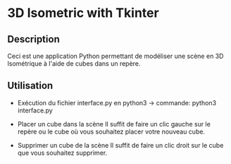 # 3D Isometric with Tkinter

## Description

Ceci est une application Python permettant de modéliser une scène en 3D Isométrique à l'aide de cubes dans un repère.

## Utilisation
 - Exécution du fichier interface.py en python3
        -> commande: python3 interface.py
        
 - Placer un cube dans la scène
Il suffit de faire un clic gauche sur le repère ou le cube où vous souhaitez placer votre nouveau cube.

 - Supprimer un cube de la scène
Il suffit de faire un clic droit sur le cube que vous souhaitez supprimer.
